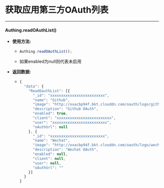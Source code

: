 # 获取应用第三方OAuth列表

----------

#### Authing.readOAuthList()

- **使用方法:**

  - ``` javascript
    Authing.readOAuthList();
    ```
  - 如果enabled为null则代表未启用

- **返回数据:**

  - ``` javascript
    {
      "data": {
        "ReadOauthList": [{
          "_id": "xxxxxxxxxxxxxxxxxxxxxxxxx",
          "name": "Github",
          "image": "http://oxacbp94f.bkt.clouddn.com/oauth/logo/github.svg",
          "description": "Github OAuth",
          "enabled": true,
          "client": "xxxxxxxxxxxxxxxxxxxxxxxxx",
          "user": "xxxxxxxxxxxxxxxxxxxxxxxxx",
          "oAuthUrl": null
        }, {
          "_id": "xxxxxxxxxxxxxxxxxxxxxxxxx",
          "name": "Wechat",
          "image": "http://oxacbp94f.bkt.clouddn.com/oauth/logo/wechat.png",
          "description": "Wechat OAuth",
          "enabled": null,
          "client": null,
          "user": null,
          "oAuthUrl": ""
        }]
      }
    }
    ```

